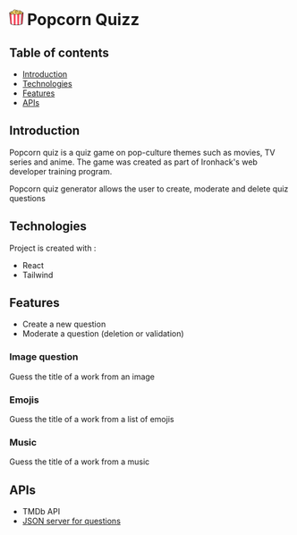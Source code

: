 # <img src="./src/assets/images/logo.png" alt="popcorn-logo" width="25"/> Popcorn Quizz

## Table of contents

-   [Introduction](#introduction)
-   [Technologies](#technologies)
-   [Features](#features)
-   [APIs](#apis)

## Introduction

Popcorn quiz is a quiz game on pop-culture themes such as movies, TV series and anime.
The game was created as part of Ironhack's web developer training program.

Popcorn quiz generator allows the user to create, moderate and delete quiz questions

## Technologies

Project is created with :

-   React
-   Tailwind

## Features

-   Create a new question
-   Moderate a question (deletion or validation)

### Image question

Guess the title of a work from an image

### Emojis

Guess the title of a work from a list of emojis

### Music

Guess the title of a work from a music

## APIs

-   TMDb API
-   [JSON server for questions](https://github.com/Nqbral/json-server-popcorn-generator)
